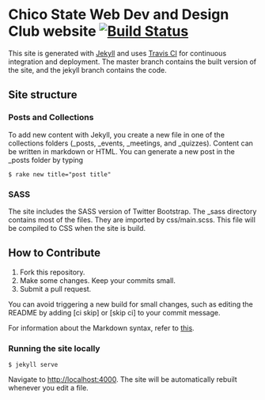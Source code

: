 # Chico State Web Dev and Design Club website [![Build Status](https://travis-ci.org/csuwebdev/csuwebdev.github.io.svg?branch=jekyll)](https://travis-ci.org/csuwebdev/csuwebdev.github.io)

This site is generated with [Jekyll](http://jekyllrb.com/) and uses [Travis CI](https://travis-ci.org/csuwebdev/csuwebdev.github.io) for continuous integration and deployment. The master branch contains the built version of the site, and the jekyll branch contains the code.

## Site structure

### Posts and Collections

To add new content with Jekyll, you create a new file in one of the collections folders (_posts, _events, _meetings, and _quizzes). Content can be written in markdown or HTML. You can generate a new post in the _posts folder by typing

````
$ rake new title="post title"
````
### SASS

The site includes the SASS version of Twitter Bootstrap. The _sass directory contains most of the files. They are imported by css/main.scss. This file will be compiled to CSS when the site is build.

## How to Contribute

1. Fork this repository.
2. Make some changes. Keep your commits small.
3. Submit a pull request.

You can avoid triggering a new build for small changes, such as editing the README by adding [ci skip] or [skip ci] to your commit message.

For information about the Markdown syntax, refer to [this](http://kramdown.gettalong.org/syntax.html).

### Running the site locally
~~~
$ jekyll serve
~~~

Navigate to [http://localhost:4000](http://localhost:4000). The site will be automatically rebuilt whenever you edit a file.
